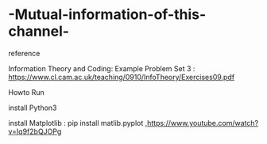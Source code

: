 # -Mutual-information-of-this-channel-

reference

 Information Theory and Coding: Example Problem Set 3 : https://www.cl.cam.ac.uk/teaching/0910/InfoTheory/Exercises09.pdf

Howto Run

  install Python3
  
  install Matplotlib : pip install matlib.pyplot ,https://www.youtube.com/watch?v=Iq9f2bQJOPg
